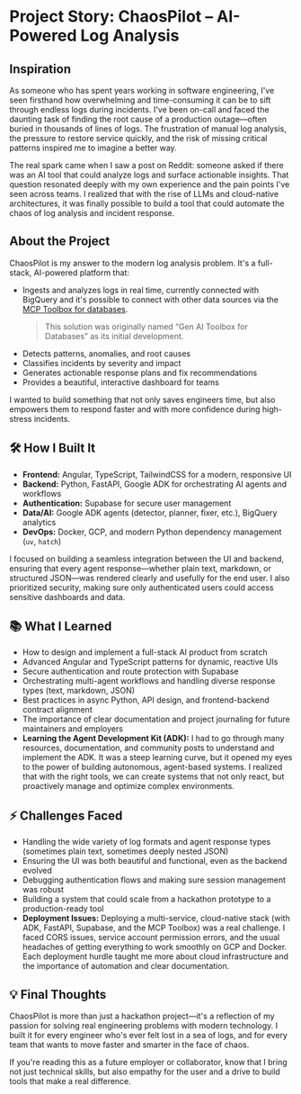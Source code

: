 # Project Story: ChaosPilot – AI-Powered Log Analysis

## Inspiration

As someone who has spent years working in software engineering, I've seen firsthand how overwhelming and time-consuming it can be to sift through endless logs during incidents. I've been on-call and faced the daunting task of finding the root cause of a production outage—often buried in thousands of lines of logs. The frustration of manual log analysis, the pressure to restore service quickly, and the risk of missing critical patterns inspired me to imagine a better way.

The real spark came when I saw a post on Reddit: someone asked if there was an AI tool that could analyze logs and surface actionable insights. That question resonated deeply with my own experience and the pain points I've seen across teams. I realized that with the rise of LLMs and cloud-native architectures, it was finally possible to build a tool that could automate the chaos of log analysis and incident response.

## About the Project

ChaosPilot is my answer to the modern log analysis problem. It's a full-stack, AI-powered platform that:
- Ingests and analyzes logs in real time, currently connected with BigQuery and it's possible to connect with other data sources via the [MCP Toolbox for databases](https://googleapis.github.io/genai-toolbox/getting-started/introduction/).
    > This solution was originally named “Gen AI Toolbox for Databases” as its initial development.
- Detects patterns, anomalies, and root causes
- Classifies incidents by severity and impact
- Generates actionable response plans and fix recommendations
- Provides a beautiful, interactive dashboard for teams

I wanted to build something that not only saves engineers time, but also empowers them to respond faster and with more confidence during high-stress incidents.

## 🛠️ How I Built It

- **Frontend:** Angular, TypeScript, TailwindCSS for a modern, responsive UI
- **Backend:** Python, FastAPI, Google ADK for orchestrating AI agents and workflows
- **Authentication:** Supabase for secure user management
- **Data/AI:** Google ADK agents (detector, planner, fixer, etc.), BigQuery analytics
- **DevOps:** Docker, GCP, and modern Python dependency management (`uv`, `hatch`)

I focused on building a seamless integration between the UI and backend, ensuring that every agent response—whether plain text, markdown, or structured JSON—was rendered clearly and usefully for the end user. I also prioritized security, making sure only authenticated users could access sensitive dashboards and data.

## 📚 What I Learned

- How to design and implement a full-stack AI product from scratch
- Advanced Angular and TypeScript patterns for dynamic, reactive UIs
- Secure authentication and route protection with Supabase
- Orchestrating multi-agent workflows and handling diverse response types (text, markdown, JSON)
- Best practices in async Python, API design, and frontend-backend contract alignment
- The importance of clear documentation and project journaling for future maintainers and employers
- **Learning the Agent Development Kit (ADK):** I had to go through many resources, documentation, and community posts to understand and implement the ADK. It was a steep learning curve, but it opened my eyes to the power of building autonomous, agent-based systems. I realized that with the right tools, we can create systems that not only react, but proactively manage and optimize complex environments.

## ⚡ Challenges Faced

- Handling the wide variety of log formats and agent response types (sometimes plain text, sometimes deeply nested JSON)
- Ensuring the UI was both beautiful and functional, even as the backend evolved
- Debugging authentication flows and making sure session management was robust
- Building a system that could scale from a hackathon prototype to a production-ready tool
- **Deployment Issues:** Deploying a multi-service, cloud-native stack (with ADK, FastAPI, Supabase, and the MCP Toolbox) was a real challenge. I faced CORS issues, service account permission errors, and the usual headaches of getting everything to work smoothly on GCP and Docker. Each deployment hurdle taught me more about cloud infrastructure and the importance of automation and clear documentation.

## 💡 Final Thoughts

ChaosPilot is more than just a hackathon project—it's a reflection of my passion for solving real engineering problems with modern technology. I built it for every engineer who's ever felt lost in a sea of logs, and for every team that wants to move faster and smarter in the face of chaos.

If you're reading this as a future employer or collaborator, know that I bring not just technical skills, but also empathy for the user and a drive to build tools that make a real difference.
